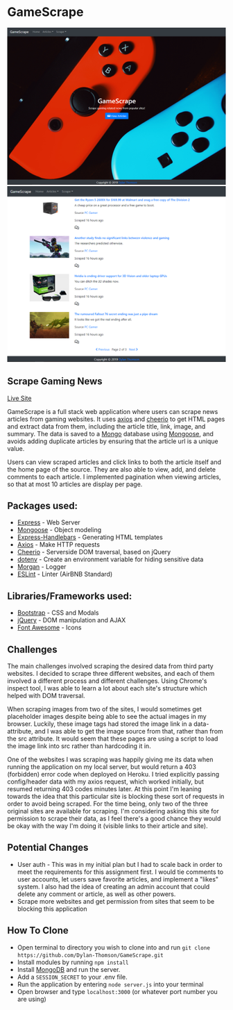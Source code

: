 # GameScrape

![Home](public/assets/images/home.png)
![Articles](public/assets/images/articles.png)

## Scrape Gaming News

[Live Site](https://floating-scrubland-89374.herokuapp.com/)

GameScrape is a full stack web application where users can scrape news articles from gaming websites. It uses [axios](https://www.npmjs.com/package/axios) and [cheerio](https://www.npmjs.com/package/cheerio) to get HTML pages and extract data from them, including the article title, link, image, and summary. The data is saved to a [Mongo](https://www.mongodb.com/) database using [Mongoose](https://www.npmjs.com/package/mongoose), and avoids adding duplicate articles by ensuring that the article url is a unique value. 

Users can view scraped articles and click links to both the article itself and the home page of the source. They are also able to view, add, and delete comments to each article. I implemented pagination when viewing articles, so that at most 10 articles are display per page.

## Packages used: 
* [Express](https://www.npmjs.com/package/express) - Web Server
* [Mongoose](https://www.npmjs.com/package/mongoose) - Object modeling
* [Express-Handlebars](https://www.npmjs.com/package/express-handlebars) - Generating HTML templates
* [Axios](https://www.npmjs.com/package/axios) - Make HTTP requests
* [Cheerio](https://www.npmjs.com/package/cheerio) - Serverside DOM traversal, based on jQuery
* [dotenv](https://www.npmjs.com/package/dotenv) - Create an environment variable for hiding sensitive data
* [Morgan](https://www.npmjs.com/package/morgan) - Logger
* [ESLint](https://www.npmjs.com/package/eslint) - Linter (AirBNB Standard)

## Libraries/Frameworks used:
* [Bootstrap](https://getbootstrap.com/) - CSS and Modals
* [jQuery](https://jquery.com/) - DOM manipulation and AJAX
* [Font Awesome](https://fontawesome.com/) - Icons

## Challenges
The main challenges involved scraping the desired data from third party websites. I decided to scrape three different websites, and each of them involved a different process and different challenges. Using Chrome's inspect tool, I was able to learn a lot about each site's structure which helped with DOM traversal. 

When scraping images from two of the sites, I would sometimes get placeholder images despite being able to see the actual images in my browser. Luckily, these image tags had stored the image link in a data-attribute, and I was able to get the image source from that, rather than from the src attribute. It would seem that these pages are using a script to load the image link into src rather than hardcoding it in. 

One of the websites I was scraping was happily giving me its data when running the application on my local server, but would return a 403 (forbidden) error code when deployed on Heroku. I tried explicitly passing config/header data with my axios request, which worked initially, but resumed returning 403 codes minutes later. At this point I'm leaning towards the idea that this particular site is blocking these sort of requests in order to avoid being scraped. For the time being, only two of the three original sites are available for scraping. I'm considering asking this site for permission to scrape their data, as I feel there's a good chance they would be okay with the way I'm doing it (visible links to their article and site).

## Potential Changes
* User auth - This was in my initial plan but I had to scale back in order to meet the requirements for this assignment first. I would tie comments to user accounts, let users save favorite articles, and implement a "likes" system. I also had the idea of creating an admin account that could delete any comment or article, as well as other powers.
* Scrape more websites and get permission from sites that seem to be blocking this application

## How To Clone
* Open terminal to directory you wish to clone into and run `git clone https://github.com/Dylan-Thomson/GameScrape.git`
* Install modules by running `npm install`
* Install [MongoDB](https://docs.mongodb.com/manual/installation/) and run the server.
* Add a `SESSION_SECRET` to your .env file.
* Run the application by entering `node server.js` into your terminal
* Open browser and type `localhost:3000` (or whatever port number you are using)
